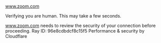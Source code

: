 www.zoom.com

Verifying you are human. This may take a few seconds.

www.zoom.com needs to review the security of your connection before proceeding.
Ray ID: 96e8cdbdcf8c15f5
Performance & security by Cloudflare